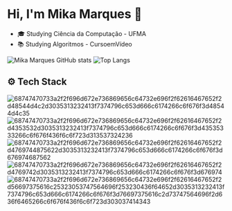 <h1>Hi, I'm Mika Marques 👋</h1>

* 🎓 Studying Ciência da Computação - UFMA
* 📚 Studying Algoritmos - CursoemVídeo
  
![Mika Marques GitHub stats](https://github-readme-stats.vercel.app/api?username=Akimkj&show_icons=true&theme=radical&hide=contribs)
![Top Langs](https://github-readme-stats.vercel.app/api/top-langs/?username=Akimkj&layout=compact&theme=radical)
<h2>⚙️ Tech Stack</h2>

![68747470733a2f2f696d672e736869656c64732e696f2f62616467652f2d48544d4c2d3035313232413f7374796c653d666c6174266c6f676f3d48544d4c35](https://github.com/user-attachments/assets/ab8c1490-f0ae-4ca3-90c3-af8407098bac)
![68747470733a2f2f696d672e736869656c64732e696f2f62616467652f2d4353532d3035313232413f7374796c653d666c6174266c6f676f3d43535333266c6f676f436f6c6f723d313537324236](https://github.com/user-attachments/assets/2f4b68c6-a148-4bcc-afcc-ef99bf8cd0ed)
![68747470733a2f2f696d672e736869656c64732e696f2f62616467652f2d4769744875622d3035313232413f7374796c653d666c6174266c6f676f3d676974687562](https://github.com/user-attachments/assets/0cf6b59a-9a73-4058-9b02-81cbe84e775c)
![68747470733a2f2f696d672e736869656c64732e696f2f62616467652f2d4769742d3035313232413f7374796c653d666c6174266c6f676f3d676974](https://github.com/user-attachments/assets/b3e461b3-3ea1-4465-b6bc-86d3f6cce7b0)
![68747470733a2f2f696d672e736869656c64732e696f2f62616467652f2d56697375616c25323053747564696f253230436f64652d3035313232413f7374796c653d666c6174266c6f676f3d76697375616c2d73747564696f2d636f6465266c6f676f436f6c6f723d303037414343](https://github.com/user-attachments/assets/805c5144-25a4-49cd-ab1d-b50738f25309)



<!---
Akimkj/Akimkj is a ✨ special ✨ repository because its `README.md` (this file) appears on your GitHub profile.
You can click the Preview link to take a look at your changes.
--->
